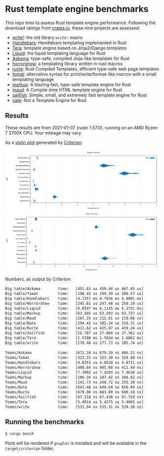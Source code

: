 # Rust template engine benchmarks

This repo tries to assess Rust template engine performance. Following the
download ratings from [crates.io][crates], these nine projects are assessed:

- [write!][write]: the std library `write!` macro
- [Handlebars][handlebars]: Handlebars templating implemented in Rust
- [Tera][tera]: template engine based on Jinja2/Django templates
- [Liquid][liquid]: the liquid templating language for Rust
- [Askama][askama]: type-safe, compiled Jinja-like templates for Rust
- [horrorshow][horrorshow]: a templating library written in rust macros
- [ructe][ructe]: Rust Compiled Templates, efficient type-safe web page templates
- [fomat][fomat]: alternative syntax for print/write/format-like macros with a small templating language
- [markup][markup]: A blazing fast, type-safe template engine for Rust
- [maud][maud]: A Compile-time HTML template engine for Rust
- [sailfish][sailfish]: Simple, small, and extremely fast template engine for Rust
- [nate][nate]:  Not a Template Engine for Rust

[crates]: https://crates.io/categories/template-engine
[write]: https://doc.rust-lang.org/std/macro.write.html
[handlebars]: https://github.com/sunng87/handlebars-rust
[tera]: https://github.com/Keats/tera
[liquid]: https://github.com/cobalt-org/liquid-rust
[askama]: https://github.com/djc/askama
[ructe]: https://github.com/kaj/ructe
[horrorshow]: https://github.com/Stebalien/horrorshow-rs
[fomat]: https://github.com/krdln/fomat-macros
[markup]: https://github.com/utkarshkukreti/markup.rs
[sailfish]: https://github.com/Kogia-sima/sailfish
[maud]: https://github.com/lambda-fairy/maud
[nate]: https://github.com/Kijewski/nate

## Results

These results are from 2021-01-07 (rustc 1.57.0), running on an
AMD Ryzen 7 2700X CPU. Your mileage may vary.

As a [violin plot] generated by [Criterion]:

![Big table violin plot](big-table.svg)
![Teams violin plot](teams.svg)

[violin plot]: https://en.wikipedia.org/wiki/Violin_plot
[Criterion]: https://japaric.github.io/criterion.rs/

Numbers, as output by Criterion:

```
Big table/Askama        time:   [451.63 us 459.44 us 467.85 us]
Big table/fomat         time:   [198.43 us 199.39 us 200.57 us]
Big table/Handlebars    time:   [4.7257 ms 4.7656 ms 4.8081 ms]
Big table/Horrorshow    time:   [245.01 us 247.48 us 250.19 us]
Big table/Liquid        time:   [6.0597 ms 6.1145 ms 6.1721 ms]
Big table/Markup        time:   [63.285 us 63.503 us 63.737 us]
Big table/Maud          time:   [207.25 us 212.61 us 219.06 us]
Big table/Nate          time:   [294.42 us 302.24 us 310.31 us]
Big table/Ructe         time:   [411.62 us 425.97 us 439.24 us]
Big table/Sailfish      time:   [26.787 us 27.064 us 27.361 us]
Big table/Tera          time:   [1.5780 ms 1.5924 ms 1.6062 ms]
Big table/write         time:   [270.48 us 277.73 us 285.74 us]

Teams/Askama            time:   [672.28 ns 679.19 ns 686.21 ns]
Teams/fomat             time:   [322.33 ns 323.39 ns 324.60 ns]
Teams/Handlebars        time:   [4.8353 us 4.8524 us 4.8711 us]
Teams/Horrorshow        time:   [400.64 ns 405.60 ns 411.49 ns]
Teams/Liquid            time:   [7.3992 us 7.4293 us 7.4616 us]
Teams/Markup            time:   [106.34 ns 107.42 ns 108.82 ns]
Teams/Maud              time:   [241.73 ns 248.72 ns 255.38 ns]
Teams/Nate              time:   [641.48 ns 648.64 ns 656.94 ns]
Teams/Ructe             time:   [679.08 ns 683.89 ns 690.18 ns]
Teams/Sailfish          time:   [67.218 ns 67.438 ns 67.729 ns]
Teams/Tera              time:   [5.4014 us 5.4275 us 5.4665 us]
Teams/write             time:   [531.94 ns 535.31 ns 539.20 ns]
```

## Running the benchmarks

```bash
$ cargo bench
```

Plots will be rendered if `gnuplot` is installed and will be available in the
`target/criterion` folder.
